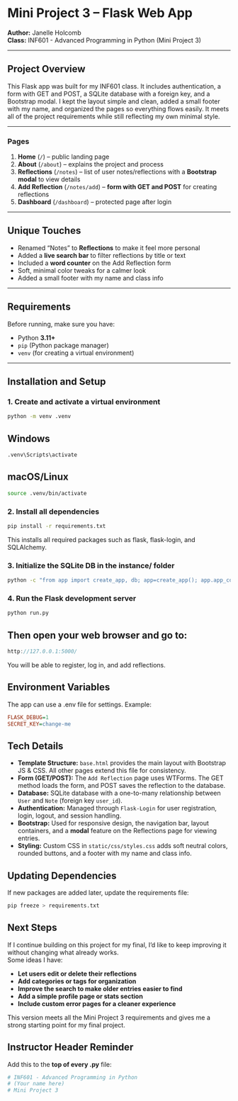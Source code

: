 # Mini Project 3 – Flask Web App

**Author:** Janelle Holcomb  
**Class:** INF601 - Advanced Programming in Python (Mini Project 3)

---

## Project Overview
This Flask app was built for my INF601 class. It includes authentication, a form with GET and POST, a SQLite database with a foreign key, and a Bootstrap modal. I kept the layout simple and clean, added a small footer with my name, and organized the pages so everything flows easily. It meets all of the project requirements while still reflecting my own minimal style.

---

### Pages
1. **Home** (`/`) – public landing page  
2. **About** (`/about`) – explains the project and process  
3. **Reflections** (`/notes`) – list of user notes/reflections with a **Bootstrap modal** to view details  
4. **Add Reflection** (`/notes/add`) – **form with GET and POST** for creating reflections  
5. **Dashboard** (`/dashboard`) – protected page after login

---

## Unique Touches
- Renamed “Notes” to **Reflections** to make it feel more personal  
- Added a **live search bar** to filter reflections by title or text  
- Included a **word counter** on the Add Reflection form  
- Soft, minimal color tweaks for a calmer look  
- Added a small footer with my name and class info

---

## Requirements
Before running, make sure you have:
- Python **3.11+**
- `pip` (Python package manager)  
- `venv` (for creating a virtual environment)

---

## Installation and Setup 

### 1. Create and activate a virtual environment 
```bash
python -m venv .venv
```
## Windows
```bash
.venv\Scripts\activate
```

## macOS/Linux
```bash
source .venv/bin/activate
```
### 2. Install all dependencies
```bash
pip install -r requirements.txt
```
This installs all required packages such as flask, flask-login, and SQLAlchemy.

### 3. Initialize the SQLite DB in the instance/ folder
```bash
python -c "from app import create_app, db; app=create_app(); app.app_context().push(); db.create_all(); print('Database initialized')"
```

### 4. Run the Flask development server
```bash
python run.py
```
## Then open your web browser and go to:
```cpp 
http://127.0.0.1:5000/
```
You will be able to register, log in, and add reflections.

## Environment Variables
The app can use a .env file for settings. Example:
``` ini
FLASK_DEBUG=1
SECRET_KEY=change-me
```

## Tech Details
- **Template Structure:** `base.html` provides the main layout with Bootstrap JS & CSS. All other pages extend this file for consistency.  
- **Form (GET/POST):** The `Add Reflection` page uses WTForms. The GET method loads the form, and POST saves the reflection to the database.  
- **Database:** SQLite database with a one-to-many relationship between `User` and `Note` (foreign key `user_id`).  
- **Authentication:** Managed through `Flask-Login` for user registration, login, logout, and session handling.  
- **Bootstrap:** Used for responsive design, the navigation bar, layout containers, and a **modal** feature on the Reflections page for viewing entries.  
- **Styling:** Custom CSS in `static/css/styles.css` adds soft neutral colors, rounded buttons, and a footer with my name and class info.

## Updating Dependencies
If new packages are added later, update the requirements file:
```bash
pip freeze > requirements.txt
```
## Next Steps
If I continue building on this project for my final, I’d like to keep improving it without changing what already works.  
Some ideas I have:
- **Let users edit or delete their reflections**
- **Add categories or tags for organization**
- **Improve the search to make older entries easier to find**
- **Add a simple profile page or stats section**
- **Include custom error pages for a cleaner experience**

This version meets all the Mini Project 3 requirements and gives me a strong starting point for my final project.

## Instructor Header Reminder
Add this to the **top of every .py** file:
```python
# INF601 - Advanced Programming in Python
# (Your name here)
# Mini Project 3
```
